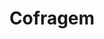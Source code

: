 ---
title: Cofragem
weight: 1
description: This is for meta description. You can write here details about this provided service. Lorem ipsum dolor sit amet, consectetur adipisicing elit, sed do eiusmod tempor incididunt ut labore et dolore magna. Lorem ipsum dolor sit amet, consectetur adipisicing elit. Voluptas, modi fugit in veritatis labore perferendis. Minima hic at, nostrum nihil!

images:
- img/servicos/cofragem/cofragem.jpeg
- img/servicos/cofragem/cofragem1.jpeg
- img/servicos/cofragem/cofragem2.jpeg
- img/servicos/cofragem/cofragem3.jpeg
- img/servicos/cofragem/cofragem4.jpeg
- img/servicos/cofragem/cofragem5.jpeg
- img/servicos/cofragem/cofragem6.jpeg
- img/servicos/cofragem/cofragem7.jpeg
- img/servicos/cofragem/cofragem8.jpeg
- img/servicos/cofragem/cofragem9.jpeg
- img/servicos/cofragem/cofragem10.jpeg

homepage_link_enable: true

section_button_name: Cofragem

---